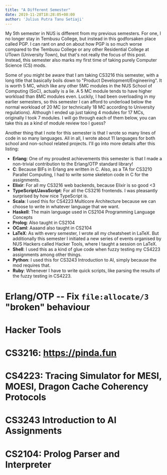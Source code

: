 ```yaml
---
title: "A Different Semester"
date: 2019-11-28T18:28:05+08:00
author: 'Julius Putra Tanu Setiaji'
---
```


My 5th semester in NUS is different from my previous semesters.
For one, I no longer stay in Tembusu College, but instead in this godforsaken place called PGP.
I can rant on and on about how PGP is so much worse compared to the Tembusu College or any other Residential College at UTown (University Town), but that's not really the focus of this post.
Instead, this semester also marks my first time of taking purely Computer Science (CS) mods.

Some of you might be aware that I am taking CS3216 this semester, with a long title that basically boils down to "Product Development/Engineering".
It is worth 5 MC, which like any other 5MC modules in the NUS School of Computing (SoC), actually is a lie.
A 5 MC module tends to have higher workload than 8MC modules even.
Luckily, I had been overloading in my earlier semesters, so this semester I can afford to underload below the normal workload of 20 MC (or technically 18 MC according to University regulations).
Although I ended up just taking 4 modules for 17 MCs, originally I took 7 modules.
I will go through each of them below, you can take this as a kind of module review too I guess?

Another thing that I note for this semester is that I wrote so many lines of code in so many languages.
All in all, I wrote about 11 languages for both school and non-school related projects.
I'll go into more details after this listing:
- **Erlang**: One of my proudest achievements this semester is that I made a non-trivial contribution to the Erlang/OTP standard library!
- **C**: Because BIFs in Erlang are written in C. Also, as a TA for CS3210 Parallel Computing, I had to write some skeleton code in C for the assignments.
- **Elixir**: For all my CS3216 web backends, because Elixir is so good <3
- **TypeScript/JavaScript**: For all the CS3216 frontends. I was pleasantly surprised by how nice TypeScript is.
- **Scala**: I used this for CS4223 Multicore Architecture because we can choose to write in whatever language that we want.
- **Haskell**: The main language used in CS2104 Programming Language Concepts
- **Prolog**: Also taught in CS2104
- **OCaml**: Aaaand also taught in CS2104
- **LaTeX**: As with every semester, I wrote all my cheatsheet in LaTeX. But additionally this semester I initiated a new series of events organised by NUS Hackers called Hacker Tools, where I taught a session on LaTeX.
- **Shell**: I used this as a kind of glue code when fuzzy testing my CS4223 assignments among other things.
- **Python**: I used this for CS3243 Introduction to AI, simply because the mod requires that.
- **Ruby**: Whenever I have to write quick scripts, like parsing the results of the fuzzy testing in CS4223.

# Erlang/OTP -- Fix `file:allocate/3` "broken" behaviour

# Hacker Tools

# CS3216: https://pinda.fun

# CS4223: Tracing Simulator for MESI, MOESI, Dragon Cache Coherency Protocols

# CS3243 Introduction to AI Assignments

# CS2104: Prolog Parser and Interpreter
